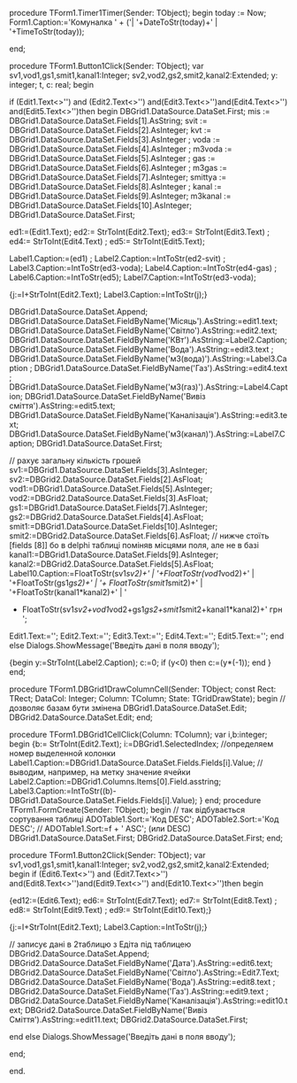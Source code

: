 procedure TForm1.Timer1Timer(Sender: TObject);
begin
today := Now;
Form1.Caption:='Комуналка ' + ('| '+DateToStr(today)+' | '+TimeToStr(today));

end;

procedure TForm1.Button1Click(Sender: TObject);
var
  sv1,vod1,gs1,smit1,kanal1:Integer;
  sv2,vod2,gs2,smit2,kanal2:Extended;
  y: integer;
  t, c: real;
begin

if (Edit1.Text<>'') and (Edit2.Text<>'') and(Edit3.Text<>'')and(Edit4.Text<>'')
and(Edit5.Text<>'')then begin
DBGrid1.DataSource.DataSet.First;
mis := DBGrid1.DataSource.DataSet.Fields[1].AsString;
svit := DBGrid1.DataSource.DataSet.Fields[2].AsInteger;
kvt := DBGrid1.DataSource.DataSet.Fields[3].AsInteger ;
voda := DBGrid1.DataSource.DataSet.Fields[4].AsInteger ;
m3voda := DBGrid1.DataSource.DataSet.Fields[5].AsInteger ;
gas := DBGrid1.DataSource.DataSet.Fields[6].AsInteger ;
m3gas := DBGrid1.DataSource.DataSet.Fields[7].AsInteger;
smittya := DBGrid1.DataSource.DataSet.Fields[8].AsInteger ;
kanal := DBGrid1.DataSource.DataSet.Fields[9].AsInteger;
m3kanal := DBGrid1.DataSource.DataSet.Fields[10].AsInteger;
DBGrid1.DataSource.DataSet.First;

ed1:=(Edit1.Text);
ed2:= StrToInt(Edit2.Text);
ed3:= StrToInt(Edit3.Text) ;
ed4:= StrToInt(Edit4.Text) ;
ed5:= StrToInt(Edit5.Text);

Label1.Caption:=(ed1) ;
Label2.Caption:=IntToStr(ed2-svit) ;
Label3.Caption:=IntToStr(ed3-voda);
Label4.Caption:=IntToStr(ed4-gas) ;
Label6.Caption:=IntToStr(ed5);
Label7.Caption:=IntToStr(ed3-voda);

{j:=I+StrToInt(Edit2.Text);
Label3.Caption:=IntToStr(j);}

DBGrid1.DataSource.DataSet.Append;
DBGrid1.DataSource.DataSet.FieldByName('Місяць').AsString:=edit1.text;
DBGrid1.DataSource.DataSet.FieldByName('Світло').AsString:=edit2.text;
DBGrid1.DataSource.DataSet.FieldByName('КВт').AsString:=Label2.Caption;
DBGrid1.DataSource.DataSet.FieldByName('Вода').AsString:=edit3.text ;
DBGrid1.DataSource.DataSet.FieldByName('м3(вода)').AsString:=Label3.Caption ;
DBGrid1.DataSource.DataSet.FieldByName('Газ').AsString:=edit4.text ;
DBGrid1.DataSource.DataSet.FieldByName('м3(газ)').AsString:=Label4.Caption;
DBGrid1.DataSource.DataSet.FieldByName('Вивіз сміття').AsString:=edit5.text;
DBGrid1.DataSource.DataSet.FieldByName('Каналізація').AsString:=edit3.text;
DBGrid1.DataSource.DataSet.FieldByName('м3(канал)').AsString:=Label7.Caption;
DBGrid1.DataSource.DataSet.First;

// рахує загальну кількість грошей
sv1:=DBGrid1.DataSource.DataSet.Fields[3].AsInteger;
sv2:=DBGrid2.DataSource.DataSet.Fields[2].AsFloat;
vod1:=DBGrid1.DataSource.DataSet.Fields[5].AsInteger;
vod2:=DBGrid2.DataSource.DataSet.Fields[3].AsFloat;
gs1:=DBGrid1.DataSource.DataSet.Fields[7].AsInteger;
gs2:=DBGrid2.DataSource.DataSet.Fields[4].AsFloat;
smit1:=DBGrid1.DataSource.DataSet.Fields[10].AsInteger;
smit2:=DBGrid2.DataSource.DataSet.Fields[6].AsFloat;
// нижче стоїть [fields [8]] бо в delphi таблиці поміняв місцями поля, але не в базі
kanal1:=DBGrid1.DataSource.DataSet.Fields[9].AsInteger;
kanal2:=DBGrid2.DataSource.DataSet.Fields[5].AsFloat;
Label10.Caption:=FloatToStr(sv1*sv2)+' | '+FloatToStr(vod1*vod2)+' | '+FloatToStr(gs1*gs2)+' | '+
FloatToStr(smit1*smit2)+' | '+FloatToStr(kanal1*kanal2)+'  |  '
+ FloatToStr(sv1*sv2+vod1*vod2+gs1*gs2+smit1*smit2+kanal1*kanal2)+' грн ';

Edit1.Text:='';
Edit2.Text:='';
Edit3.Text:='';
Edit4.Text:='';
Edit5.Text:='';
end
else
Dialogs.ShowMessage('Введіть дані в поля вводу');

{begin
y:=StrToInt(Label2.Caption);
c:=0;
if (y<0) then
c:=(y*(-1));
end }
end;




procedure TForm1.DBGrid1DrawColumnCell(Sender: TObject; const Rect: TRect;
  DataCol: Integer; Column: TColumn; State: TGridDrawState);
begin
// дозволяє базам бути змінена
DBGrid1.DataSource.DataSet.Edit;
DBGrid2.DataSource.DataSet.Edit;
end;



procedure TForm1.DBGrid1CellClick(Column: TColumn);
var
i,b:integer;
begin
{b:= StrToInt(Edit2.Text);
i:=DBGrid1.SelectedIndex; //определяем номер выделенной колонки
 Label1.Caption:=DBGrid1.DataSource.DataSet.Fields.Fields[i].Value; //выводим, например, на метку значение ячейки
 Label2.Caption:=DBGrid1.Columns.Items[0].Field.asstring;
 Label3.Caption:=IntToStr((b)-DBGrid1.DataSource.DataSet.Fields.Fields[i].Value); }
  end;
procedure TForm1.FormCreate(Sender: TObject);
begin
       // так відбувається сортування таблиці
   ADOTable1.Sort:='Код DESC';
   ADOTable2.Sort:='Код DESC';
    // ADOTable1.Sort:=f + ' ASC'; (или DESC)
    DBGrid1.DataSource.DataSet.First;
    DBGrid2.DataSource.DataSet.First;
end;



procedure TForm1.Button2Click(Sender: TObject);
var
sv1,vod1,gs1,smit1,kanal1:Integer;
sv2,vod2,gs2,smit2,kanal2:Extended;
begin
if (Edit6.Text<>'') and (Edit7.Text<>'') and(Edit8.Text<>'')and(Edit9.Text<>'')
and(Edit10.Text<>'')then begin




{ed12:=(Edit6.Text);
ed6:= StrToInt(Edit7.Text);
ed7:= StrToInt(Edit8.Text) ;
ed8:= StrToInt(Edit9.Text) ;
ed9:= StrToInt(Edit10.Text);}

{j:=I+StrToInt(Edit2.Text);
Label3.Caption:=IntToStr(j);}

// записує дані в 2таблицю з Едіта під таблицею
DBGrid2.DataSource.DataSet.Append;
DBGrid2.DataSource.DataSet.FieldByName('Дата').AsString:=edit6.text;
DBGrid2.DataSource.DataSet.FieldByName('Світло').AsString:=Edit7.Text;
DBGrid2.DataSource.DataSet.FieldByName('Вода').AsString:=edit8.text ;
DBGrid2.DataSource.DataSet.FieldByName('Газ').AsString:=edit9.text ;
DBGrid2.DataSource.DataSet.FieldByName('Каналізація').AsString:=edit10.text;
DBGrid2.DataSource.DataSet.FieldByName('Вивіз Сміття').AsString:=edit11.text;
DBGrid2.DataSource.DataSet.First;



end
else
Dialogs.ShowMessage('Введіть дані в поля вводу');

end;


end.
